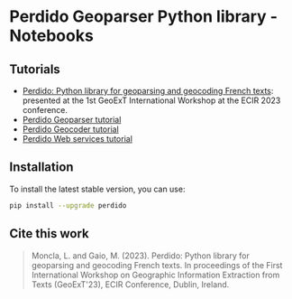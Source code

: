 # Perdido Geoparser Python library - Notebooks



## Tutorials

- [Perdido: Python library for geoparsing and geocoding French texts](https://github.com/ludovicmoncla/perdido/blob/main/notebooks/perdido-geoparser-GeoExT-ECIR23.ipynb): presented at the 1st GeoExT International Workshop at the ECIR 2023 conference.
- [Perdido Geoparser tutorial](https://github.com/ludovicmoncla/perdido/blob/main/notebooks/demo_Geoparser.ipynb)
- [Perdido Geocoder tutorial](https://github.com/ludovicmoncla/perdido/blob/main/notebooks/demo_Geocoder.ipynb)
- [Perdido Web services tutorial](https://github.com/ludovicmoncla/perdido/blob/main/notebooks/demo_WebServices.ipynb)


## Installation

To install the latest stable version, you can use:
```bash
pip install --upgrade perdido
```


## Cite this work

> Moncla, L. and Gaio, M. (2023). Perdido: Python library for geoparsing and geocoding French texts. In proceedings of the First International Workshop on Geographic Information Extraction from Texts (GeoExT'23), ECIR Conference, Dublin, Ireland.



